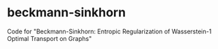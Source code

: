 # beckmann-sinkhorn
Code for "Beckmann-Sinkhorn: Entropic Regularization of Wasserstein-1 Optimal Transport on Graphs"
